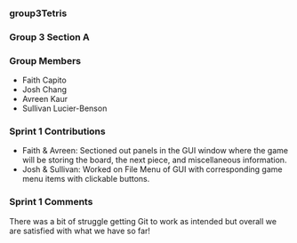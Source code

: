 ### group3Tetris
### Group 3 Section A

### Group Members
- Faith Capito
- Josh Chang
- Avreen Kaur
- Sullivan Lucier-Benson

### Sprint 1 Contributions
- Faith & Avreen: Sectioned out panels in the GUI window where the game will be storing the board, the next piece, and miscellaneous information.
- Josh & Sullivan: Worked on File Menu of GUI with corresponding game menu items with clickable buttons.

### Sprint 1 Comments
There was a bit of struggle getting Git to work as intended but overall we are satisfied with what we have so far!
